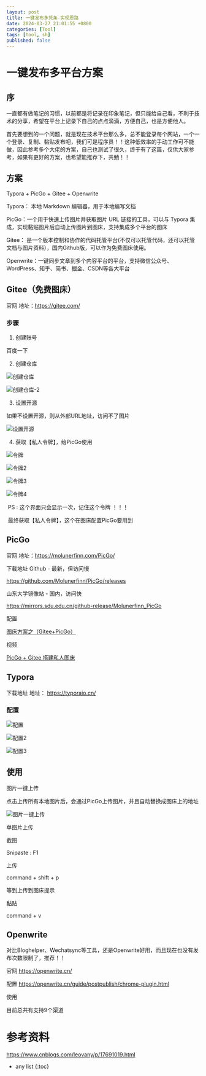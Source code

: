 ```yaml
---
layout: post
title: 一键发布多凭条-实现思路
date: 2024-03-27 21:01:55 +0800
categories: [Tool]
tags: [tool, sh]
published: false
---
```


# 一键发布多平台方案
## 序

一直都有做笔记的习惯，以前都是将记录在印象笔记，但只能给自己看，不利于技术的分享，希望在平台上记录下自己的点点滴滴，方便自己，也是方便他人。

首先要想到的一个问题，就是现在技术平台那么多，总不能登录每个网站，一个一个登录、复制、黏贴发布吧，我们可是程序员！！这种低效率的手动工作可不能做，因此参考多个大佬的方案，自己也测试了很久，终于有了这篇，仅供大家参考，如果有更好的方案，也希望能推荐下，共勉！！

## 方案

Typora + PicGo + Gitee + Openwrite

Typora： 本地 Markdown 编辑器，用于本地编写文档

PicGo：一个用于快速上传图片并获取图片 URL 链接的工具，可以与 Typora 集成，实现黏贴图片后自动上传图片到图床，支持集成多个平台的图床

Gitee： 是一个版本控制和协作的代码托管平台(不仅可以托管代码，还可以托管文档与图片资料），国内Github版，可以作为免费图床使用。

Openwrite：一键同步文章到多个内容平台的平台，支持微信公众号、WordPress、知乎、简书、掘金、CSDN等各大平台

## Gitee（免费图床）

官网 地址：https://gitee.com/

### 步骤

1) 创建账号

百度一下

2) 创建仓库

![创建仓库](https://img2023.cnblogs.com/other/3272173/202309/3272173-20230910122821026-109485423.png)

![创建仓库-2](https://img2023.cnblogs.com/other/3272173/202309/3272173-20230910122823230-1793644971.png)

3) 设置开源

如果不设置开源，则从外部URL地址，访问不了图片

![设置开源](https://img2023.cnblogs.com/other/3272173/202309/3272173-20230910122823948-683732620.png)

4) 获取【私人令牌】，给PicGo使用

![令牌](https://img2023.cnblogs.com/other/3272173/202309/3272173-20230910122824402-1587001540.png)

![令牌2](https://img2023.cnblogs.com/other/3272173/202309/3272173-20230910122824850-1419476863.png)

![令牌3](https://img2023.cnblogs.com/other/3272173/202309/3272173-20230910122825455-986215267.png)

![令牌4](https://img2023.cnblogs.com/other/3272173/202309/3272173-20230910122826042-2072525749.png)

​ PS : 这个界面只会显示一次，记住这个令牌 ！！！

​ 最终获取【私人令牌】，这个在图床配置PicGo要用到

## PicGo

官网 地址：https://molunerfinn.com/PicGo/

下载地址
Github - 最新，但访问慢

https://github.com/Molunerfinn/PicGo/releases

山东大学镜像站 - 国内，访问快

https://mirrors.sdu.edu.cn/github-release/Molunerfinn_PicGo

配置

[图床方案之（Gitee+PicGo）](https://zhuanlan.zhihu.com/p/355919389)

视频

[PicGo + Gitee 搭建私人图床](https://www.bilibili.com/video/BV1hT4y1f7Mf/?spm_id_from=333.337.search-card.all.click&vd_source=1d31e698afb74bb3222db3bb76f9b408)

## Typora

下载地址 地址： https://typoraio.cn/

### 配置

![配置](https://img2023.cnblogs.com/other/3272173/202309/3272173-20230910122826779-1455247145.png)

![配置2](https://img2023.cnblogs.com/other/3272173/202309/3272173-20230910122831020-801580144.png)

![配置3](https://img2023.cnblogs.com/other/3272173/202309/3272173-20230910122832198-1060525066.png)

## 使用

图片一键上传

点击上传所有本地图片后，会通过PicGo上传图片，并且自动替换成图床上的地址

![图片一键上传](https://img2023.cnblogs.com/other/3272173/202309/3272173-20230910122835017-1411979643.png)

单图片上传

截图

Snipaste : F1

上传

command + shift + p

等到上传到图床提示

黏贴

command + v

## Openwrite

对比Bloghelper、Wechatsync等工具，还是Openwrite好用，而且现在也没有发布次数限制了，推荐！！

官网 https://openwrite.cn/

配置 https://openwrite.cn/guide/postpublish/chrome-plugin.html

使用

目前总共有支持9个渠道


# 参考资料

https://www.cnblogs.com/leovany/p/17691019.html

* any list
{:toc}
